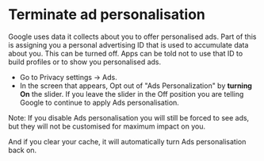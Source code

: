 # Terminate ad personalisation

Google uses data it collects about you to offer personalised ads. Part of this is assigning you a personal 
advertising ID that is used to accumulate data about you. This can be turned off. Apps can be told not to use that 
ID to build profiles or to show you personalised ads.

* Go to Privacy settings -> Ads.
* In the screen that appears, Opt out of "Ads Personalization" by **turning On** the slider. If you leave the slider in the Off position you are telling Google to continue to apply Ads personalisation.

Note: If you disable Ads personalisation you will still be forced to see ads, but they will not be customised for 
maximum impact on you. 

And if you clear your cache, it will automatically turn Ads personalisation back on.